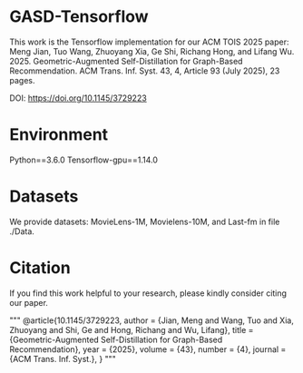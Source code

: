 # GASD-Tensorflow
This work is the Tensorflow implementation for our ACM TOIS 2025 paper:      
Meng Jian, Tuo Wang, Zhuoyang Xia, Ge Shi, Richang Hong, and Lifang Wu. 2025. Geometric-Augmented Self-Distillation for Graph-Based Recommendation. ACM Trans. Inf. Syst. 43, 4, Article 93 (July 2025), 23 pages. 

DOI: https://doi.org/10.1145/3729223 

# Environment
Python==3.6.0
Tensorflow-gpu==1.14.0

# Datasets 
We provide datasets: MovieLens-1M, Movielens-10M, and Last-fm in file ./Data. 

# Citation
If you find this work helpful to your research, please kindly consider citing our paper.

"""
@article{10.1145/3729223,
author = {Jian, Meng and Wang, Tuo and Xia, Zhuoyang and Shi, Ge and Hong, Richang and Wu, Lifang},
title = {Geometric-Augmented Self-Distillation for Graph-Based Recommendation},
year = {2025},
volume = {43},
number = {4},
journal = {ACM Trans. Inf. Syst.},
}
"""
